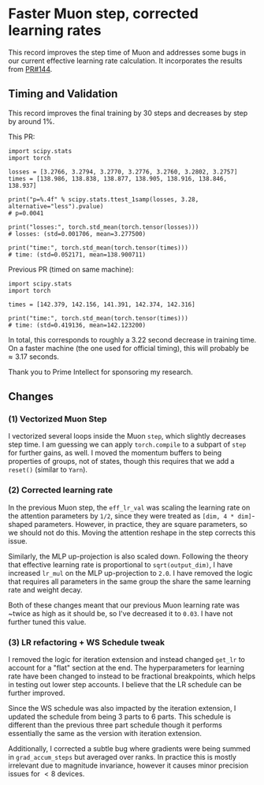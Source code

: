 # Faster Muon step, corrected learning rates

This record improves the step time of Muon and addresses some bugs in our current effective learning rate calculation. It incorporates the results from [PR#144](https://github.com/KellerJordan/modded-nanogpt/pull/144).

## Timing and Validation

This record improves the final training by 30 steps and decreases by step by around 1%.

This PR:

```
import scipy.stats
import torch

losses = [3.2766, 3.2794, 3.2770, 3.2776, 3.2760, 3.2802, 3.2757]
times = [138.986, 138.838, 138.877, 138.905, 138.916, 138.846, 138.937]

print("p=%.4f" % scipy.stats.ttest_1samp(losses, 3.28, alternative="less").pvalue)
# p=0.0041

print("losses:", torch.std_mean(torch.tensor(losses)))
# losses: (std=0.001706, mean=3.277500)

print("time:", torch.std_mean(torch.tensor(times)))
# time: (std=0.052171, mean=138.900711)
```

Previous PR (timed on same machine):

```
import scipy.stats
import torch

times = [142.379, 142.156, 141.391, 142.374, 142.316]

print("time:", torch.std_mean(torch.tensor(times)))
# time: (std=0.419136, mean=142.123200)
```

In total, this corresponds to roughly a $3.22$ second decrease in training time. On a faster machine (the one used for official timing), this will probably be $\approx 3.17$ seconds.

Thank you to Prime Intellect for sponsoring my research.

## Changes


### (1) Vectorized Muon Step

I vectorized several loops inside the Muon `step`, which slightly decreases step time. I am guessing we can apply `torch.compile` to a subpart of `step` for further gains, as well. I moved the momentum buffers to being properties of groups, not of states, though this requires that we add a `reset()` (similar to `Yarn`).

### (2) Corrected learning rate

In the previous Muon step, the `eff_lr_val` was scaling the learning rate on the attention parameters by `1/2`, since they were treated as `[dim, 4 * dim]`-shaped parameters.  However, in practice, they are square parameters, so we should not do this. Moving the attention reshape in the step corrects this issue.

Similarly, the MLP up-projection is also scaled down. Following the theory that effective learning rate is proportional to `sqrt(output_dim)`, I have increased `lr_mul` on the MLP up-projection to `2.0`. I have removed the logic that requires all parameters in the same group the share the same learning rate and weight decay.

Both of these changes meant that our previous Muon learning rate was ~twice as high as it should be, so I've decreased it to `0.03`. I have not further tuned this value.

### (3) LR refactoring + WS Schedule tweak

I removed the logic for iteration extension and instead changed `get_lr` to account for a "flat" section at the end. The hyperparameters for learning rate have been changed to instead to be fractional breakpoints, which helps in testing out lower step accounts. I believe that the LR schedule can be further improved.

Since the WS schedule was also impacted by the iteration extension, I updated the schedule from being 3 parts to 6 parts. This schedule is different than the previous three part schedule though it performs essentially the same as the version with iteration extension.

Additionally, I corrected a subtle bug where gradients were being summed in `grad_accum_steps` but averaged over ranks. In practice this is mostly irrelevant due to magnitude invariance, however it causes minor precision issues for $<8$ devices.
